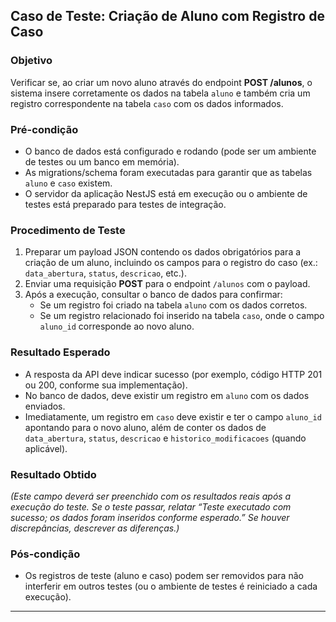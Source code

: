 ## Caso de Teste: Criação de Aluno com Registro de Caso

### Objetivo
Verificar se, ao criar um novo aluno através do endpoint **POST /alunos**, o sistema insere corretamente os dados na tabela `aluno` e também cria um registro correspondente na tabela `caso` com os dados informados.

### Pré-condição
- O banco de dados está configurado e rodando (pode ser um ambiente de testes ou um banco em memória).
- As migrations/schema foram executadas para garantir que as tabelas `aluno` e `caso` existem.
- O servidor da aplicação NestJS está em execução ou o ambiente de testes está preparado para testes de integração.

### Procedimento de Teste
1. Preparar um payload JSON contendo os dados obrigatórios para a criação de um aluno, incluindo os campos para o registro do caso (ex.: `data_abertura`, `status`, `descricao`, etc.).
2. Enviar uma requisição **POST** para o endpoint `/alunos` com o payload.
3. Após a execução, consultar o banco de dados para confirmar:
   - Se um registro foi criado na tabela `aluno` com os dados corretos.
   - Se um registro relacionado foi inserido na tabela `caso`, onde o campo `aluno_id` corresponde ao novo aluno.

### Resultado Esperado
- A resposta da API deve indicar sucesso (por exemplo, código HTTP 201 ou 200, conforme sua implementação).
- No banco de dados, deve existir um registro em `aluno` com os dados enviados.
- Imediatamente, um registro em `caso` deve existir e ter o campo `aluno_id` apontando para o novo aluno, além de conter os dados de `data_abertura`, `status`, `descricao` e `historico_modificacoes` (quando aplicável).

### Resultado Obtido
*(Este campo deverá ser preenchido com os resultados reais após a execução do teste. Se o teste passar, relatar “Teste executado com sucesso; os dados foram inseridos conforme esperado.” Se houver discrepâncias, descrever as diferenças.)*

### Pós-condição
- Os registros de teste (aluno e caso) podem ser removidos para não interferir em outros testes (ou o ambiente de testes é reiniciado a cada execução).

---
